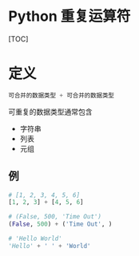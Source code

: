 # Python 重复运算符

[TOC]

# 定义

```Python
可合并的数据类型 + 可合并的数据类型
```

 可重复的数据类型通常包含

* 字符串
* 列表
* 元组

## 例

```Python
# [1, 2, 3, 4, 5, 6]
[1, 2, 3] + [4, 5, 6]                                                                       

# (False, 500, 'Time Out')
(False, 500) + ('Time Out', )                                                               

# 'Hello World'
'Hello' + ' ' + 'World'                                                                     
```

